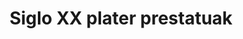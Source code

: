 ---
title: "Siglo XX plater prestatuak"
url: /ordizia/siglo-xx-plater-prestatuak/
shop: Lebensmittel
---